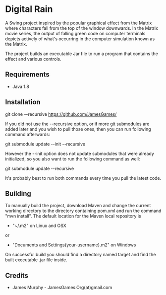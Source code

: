 Digital Rain
===============

A Swing project inspired by the popular graphical effect from the Matrix where characters fall from the top of the window downwards. In the Matrix movie series, the output of falling green code on computer terminals depicts actively of what's occurring in the computer simulation known as the Matrix.

The project builds an executable Jar file to run a program that contains the effect and various controls.

## Requirements

* Java 1.8

## Installation

git clone --recursive https://github.com/JamesGames/

If you did not use the --recursive option, or if more git submodules are added later and you wish to pull those ones, then you can run following command afterwards:

git submodule update --init --recursive

However the --init option does not update submodules that were already initialized, so you also want to run the following command as well:

git submodule update --recursive


It's probably best to run both commands every time you pull the latest code.


## Building

To manually build the project, download Maven and change the current
working directory to the directory containing pom.xml and run the
command "mvn install".
The default location for the Maven local repository is

* "~/.m2" on Linux and OSX

or

* "Documents and Settings\{your-username}\.m2" on Windows

On successful build you should find a directory named target and find the built executable .jar file inside.

## Credits

* James Murphy - JamesGames.Org(at)gmail.com
